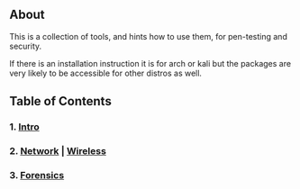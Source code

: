 ## About

This is a collection of tools, and hints how to use them, for pen-testing and security.

If there is an installation instruction it is for arch or kali but the packages
are very likely to be accessible for other distros as well.

## Table of Contents

### 1. [Intro](./intro.html)

### 2. [Network](./network.html) | [Wireless](./wireless.html)
  
### 3. [Forensics](./forensics)
